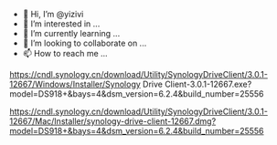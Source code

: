 - 👋 Hi, I’m @yizivi
- 👀 I’m interested in ...
- 🌱 I’m currently learning ...
- 💞️ I’m looking to collaborate on ...
- 📫 How to reach me ...

<!---
yizivi/yizivi is a ✨ special ✨ repository because its `README.md` (this file) appears on your GitHub profile.
You can click the Preview link to take a look at your changes.
--->


https://cndl.synology.cn/download/Utility/SynologyDriveClient/3.0.1-12667/Windows/Installer/Synology Drive Client-3.0.1-12667.exe?model=DS918+&bays=4&dsm_version=6.2.4&build_number=25556

https://cndl.synology.cn/download/Utility/SynologyDriveClient/3.0.1-12667/Mac/Installer/synology-drive-client-12667.dmg?model=DS918+&bays=4&dsm_version=6.2.4&build_number=25556
